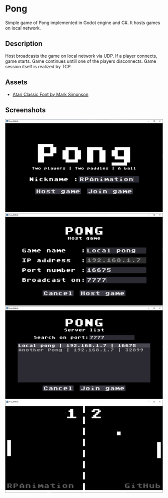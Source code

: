 # Pong
Simple game of Pong implemented in Godot engine and C#. It hosts games on local network.

## Description
Host broadcasts the game on local network via UDP. If a player connects, game starts. Game continues untill one of the players disconnects. Game session itself is realized by TCP.

## Assets
* [Atari Classic Font by Mark Simonson](https://www.fontspace.com/atari-classic-font-f30342)

## Screenshots
![Playground](Screenshots/screenshot_1.PNG?raw=true "")
![Playground](Screenshots/screenshot_2.PNG?raw=true "")
![Playground](Screenshots/screenshot_3.PNG?raw=true "")
![Playground](Screenshots/screenshot_4.PNG?raw=true "")